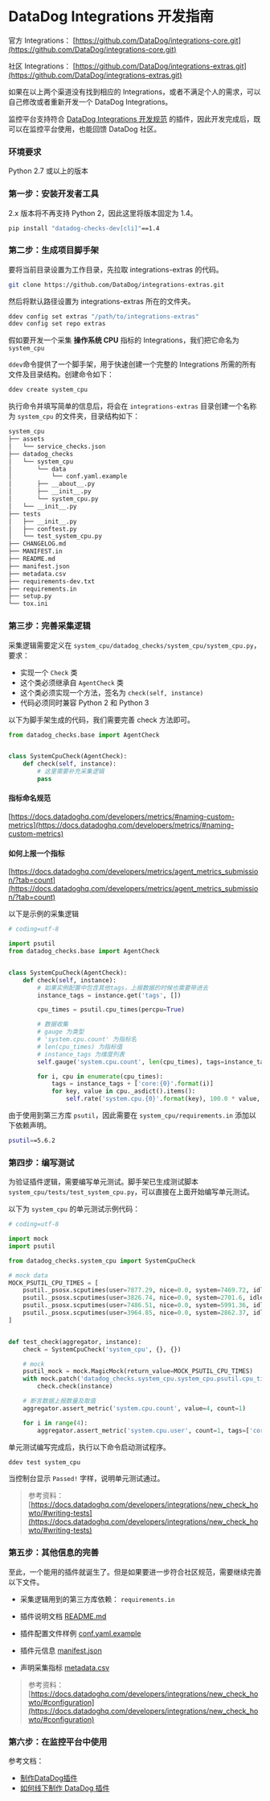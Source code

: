 # DataDog Integrations 开发指南

官方 Integrations： [https://github.com/DataDog/integrations-core.git](https://github.com/DataDog/integrations-core.git)

社区 Integrations： [https://github.com/DataDog/integrations-extras.git](https://github.com/DataDog/integrations-extras.git)

如果在以上两个渠道没有找到相应的 Integrations，或者不满足个人的需求，可以自己修改或者重新开发一个 DataDog Integrations。

监控平台支持符合 [DataDog Integrations 开发规范](https://docs.datadoghq.com/developers/integrations/new_check_howto/) 的插件，因此开发完成后，既可以在监控平台使用，也能回馈 DataDog 社区。

### 环境要求

Python 2.7 或以上的版本

### 第一步：安装开发者工具

2.x 版本将不再支持 Python 2，因此这里将版本固定为 1.4。

```bash
pip install "datadog-checks-dev[cli]"==1.4
```

### 第二步：生成项目脚手架

要将当前目录设置为工作目录，先拉取 integrations-extras 的代码。

```bash
git clone https://github.com/DataDog/integrations-extras.git
```

然后将默认路径设置为 integrations-extras 所在的文件夹。

```bash
ddev config set extras "/path/to/integrations-extras"
ddev config set repo extras
```

假如要开发一个采集 **操作系统 CPU** 指标的 Integrations，我们把它命名为 `system_cpu`

`ddev`命令提供了一个脚手架，用于快速创建一个完整的 Integrations 所需的所有文件及目录结构。创建命令如下：

```bash
ddev create system_cpu
```

执行命令并填写简单的信息后，将会在 `integrations-extras` 目录创建一个名称为 `system_cpu` 的文件夹，目录结构如下：

```bash
system_cpu
├── assets
│   └── service_checks.json
├── datadog_checks
│   └── system_cpu
│       └── data
│           └── conf.yaml.example
│       ├── __about__.py
│       ├── __init__.py
│       └── system_cpu.py
│   └── __init__.py
├── tests
│   ├── __init__.py
│   ├── conftest.py
│   └── test_system_cpu.py
├── CHANGELOG.md
├── MANIFEST.in
├── README.md
├── manifest.json
├── metadata.csv
├── requirements-dev.txt
├── requirements.in
├── setup.py
└── tox.ini
```

### 第三步：完善采集逻辑

采集逻辑需要定义在 `system_cpu/datadog_checks/system_cpu/system_cpu.py`，要求：

- 实现一个 `Check` 类
- 这个类必须继承自 `AgentCheck` 类
- 这个类必须实现一个方法，签名为 `check(self, instance)`
- 代码必须同时兼容 Python 2 和 Python 3

以下为脚手架生成的代码，我们需要完善 check 方法即可。

```python
from datadog_checks.base import AgentCheck


class SystemCpuCheck(AgentCheck):
    def check(self, instance):
        # 这里需要补充采集逻辑
        pass
```

#### 指标命名规范

[https://docs.datadoghq.com/developers/metrics/#naming-custom-metrics](https://docs.datadoghq.com/developers/metrics/#naming-custom-metrics)

#### 如何上报一个指标

[https://docs.datadoghq.com/developers/metrics/agent_metrics_submission/?tab=count](https://docs.datadoghq.com/developers/metrics/agent_metrics_submission/?tab=count)

以下是示例的采集逻辑

```python
# coding=utf-8

import psutil
from datadog_checks.base import AgentCheck


class SystemCpuCheck(AgentCheck):
    def check(self, instance):
        # 如果实例配置中包含其他tags，上报数据的时候也需要带进去
        instance_tags = instance.get('tags', [])

        cpu_times = psutil.cpu_times(percpu=True)

        # 数据收集
        # gauge 为类型
        # 'system.cpu.count' 为指标名
        # len(cpu_times) 为指标值
        # instance_tags 为维度列表
        self.gauge('system.cpu.count', len(cpu_times), tags=instance_tags)

        for i, cpu in enumerate(cpu_times):
            tags = instance_tags + ['core:{0}'.format(i)]
            for key, value in cpu._asdict().items():
                self.rate('system.cpu.{0}'.format(key), 100.0 * value, tags=tags)
```

由于使用到第三方库 `psutil`，因此需要在 `system_cpu/requirements.in` 添加以下依赖声明。

```bash
psutil==5.6.2
```

### 第四步：编写测试

为验证插件逻辑，需要编写单元测试。脚手架已生成测试脚本 `system_cpu/tests/test_system_cpu.py`，可以直接在上面开始编写单元测试。

以下为 `system_cpu` 的单元测试示例代码：

```python
# coding=utf-8

import mock
import psutil

from datadog_checks.system_cpu import SystemCpuCheck

# mock data
MOCK_PSUTIL_CPU_TIMES = [
    psutil._psosx.scputimes(user=7877.29, nice=0.0, system=7469.72, idle=38164.81),
    psutil._psosx.scputimes(user=3826.74, nice=0.0, system=2701.6, idle=46981.39),
    psutil._psosx.scputimes(user=7486.51, nice=0.0, system=5991.36, idle=40031.88),
    psutil._psosx.scputimes(user=3964.85, nice=0.0, system=2862.37, idle=46682.5),
]


def test_check(aggregator, instance):
    check = SystemCpuCheck('system_cpu', {}, {})

    # mock
    psutil_mock = mock.MagicMock(return_value=MOCK_PSUTIL_CPU_TIMES)
    with mock.patch('datadog_checks.system_cpu.system_cpu.psutil.cpu_times', psutil_mock):
        check.check(instance)

    # 断言数据上报数量及取值
    aggregator.assert_metric('system.cpu.count', value=4, count=1)

    for i in range(4):
        aggregator.assert_metric('system.cpu.user', count=1, tags=['core:{0}'.format(i)])
```

单元测试编写完成后，执行以下命令启动测试程序。

```bash
ddev test system_cpu
```

当控制台显示 `Passed!` 字样，说明单元测试通过。

> 参考资料：[https://docs.datadoghq.com/developers/integrations/new_check_howto/#writing-tests](https://docs.datadoghq.com/developers/integrations/new_check_howto/#writing-tests)

### 第五步：其他信息的完善

至此，一个能用的插件就诞生了。但是如果要进一步符合社区规范，需要继续完善以下文件。

- 采集逻辑用到的第三方库依赖： `requirements.in`

- 插件说明文档 [README.md](https://docs.datadoghq.com/developers/integrations/new_check_howto/#populate-the-readme)
- 插件配置文件样例 [conf.yaml.example](https://docs.datadoghq.com/developers/integrations/new_check_howto/#configuration-file)
- 插件元信息 [manifest.json](https://docs.datadoghq.com/developers/integrations/new_check_howto/#manifest-file)
- 声明采集指标 [metadata.csv](https://docs.datadoghq.com/developers/integrations/new_check_howto/#metrics-metadata-file)

> 参考资料：[https://docs.datadoghq.com/developers/integrations/new_check_howto/#configuration](https://docs.datadoghq.com/developers/integrations/new_check_howto/#configuration)

### 第六步：在监控平台中使用

参考文档：

* [制作DataDog插件](../ProductFeatures/integrations-metric-plugins/import_datadog_online.md)
* [如何线下制作 DataDog 插件](../Dev/import_datadog_offline.md)
